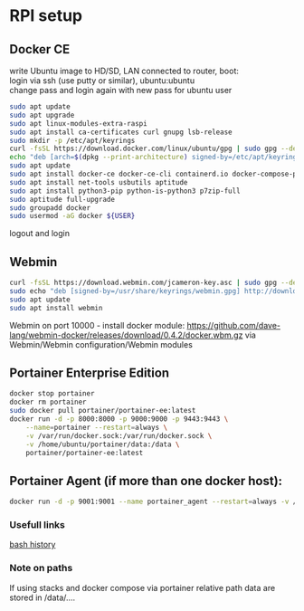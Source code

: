 # RPI setup
## Docker CE
write Ubuntu image to HD/SD, LAN connected to router, boot:  
login via ssh (use putty or similar), ubuntu:ubuntu  
change pass and login again with new pass for ubuntu user  
```bash
sudo apt update
sudo apt upgrade
sudo apt linux-modules-extra-raspi
sudo apt install ca-certificates curl gnupg lsb-release 
sudo mkdir -p /etc/apt/keyrings
curl -fsSL https://download.docker.com/linux/ubuntu/gpg | sudo gpg --dearmor -o /etc/apt/keyrings/docker.gpg
echo "deb [arch=$(dpkg --print-architecture) signed-by=/etc/apt/keyrings/docker.gpg] https://download.docker.com/linux/ubuntu  $(lsb_release -cs) stable" | sudo tee /etc/apt/sources.list.d/docker.list > /dev/null
sudo apt update
sudo apt install docker-ce docker-ce-cli containerd.io docker-compose-plugin docker-compose
sudo apt install net-tools usbutils aptitude
sudo apt install python3-pip python-is-python3 p7zip-full
sudo aptitude full-upgrade
sudo groupadd docker
sudo usermod -aG docker ${USER}
```
logout and login  
## Webmin
```bash
curl -fsSL https://download.webmin.com/jcameron-key.asc | sudo gpg --dearmor -o /usr/share/keyrings/webmin.gpg
sudo echo "deb [signed-by=/usr/share/keyrings/webmin.gpg] http://download.webmin.com/download/repository sarge contrib" >> /etc/apt/sources.list
sudo apt update
sudo apt install webmin
```
Webmin on port 10000 - install docker module: https://github.com/dave-lang/webmin-docker/releases/download/0.4.2/docker.wbm.gz via Webmin/Webmin configuration/Webmin modules
## Portainer Enterprise Edition
```bash
docker stop portainer
docker rm portainer
sudo docker pull portainer/portainer-ee:latest
docker run -d -p 8000:8000 -p 9000:9000 -p 9443:9443 \
    --name=portainer --restart=always \
    -v /var/run/docker.sock:/var/run/docker.sock \
    -v /home/ubuntu/portainer/data:/data \
    portainer/portainer-ee:latest
```
## Portainer Agent (if more than one docker host):
```bash
docker run -d -p 9001:9001 --name portainer_agent --restart=always -v /var/run/docker.sock:/var/run/docker.sock -v /var/lib/docker/volumes:/var/lib/docker/volumes portainer/agent:latest
```
### Usefull links
[bash history](https://www.digitalocean.com/community/tutorials/how-to-use-bash-history-commands-and-expansions-on-a-linux-vps)

### Note on paths
If using stacks and docker compose via portainer relative path data are stored in /data/....
